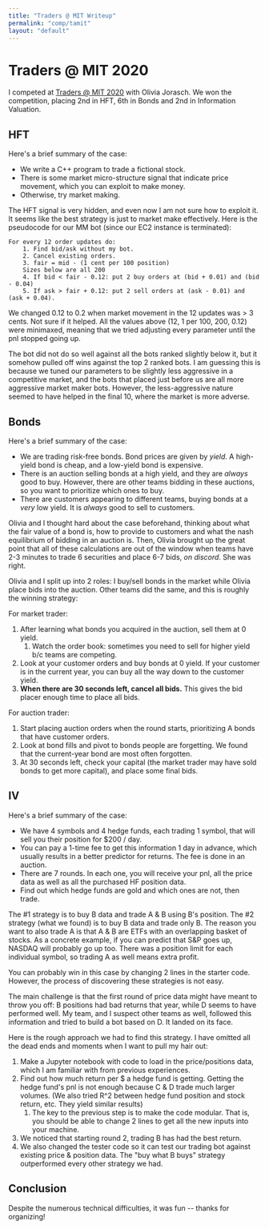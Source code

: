 ```yaml
---
title: "Traders @ MIT Writeup"
permalink: "comp/tamit"
layout: "default"
---
```

# Traders @ MIT 2020
I competed at [Traders @ MIT 2020](http://traders.mit.edu/) with Olivia Jorasch. We won the competition, placing 2nd in HFT, 6th in Bonds and 2nd in Information Valuation.

## HFT
Here's a brief summary of the case:
* We write a C++ program to trade a fictional stock.
* There is some market micro-structure signal that indicate price movement, which you can exploit to make money.
* Otherwise, try market making.

The HFT signal is very hidden, and even now I am not sure how to exploit it. It seems like the best strategy is just to market make effectively. Here is the pseudocode for our MM bot (since our EC2 instance is terminated):
```
For every 12 order updates do:
    1. Find bid/ask without my bot.
    2. Cancel existing orders.
    3. fair = mid - (1 cent per 100 position)
    Sizes below are all 200
    4. If bid < fair - 0.12: put 2 buy orders at (bid + 0.01) and (bid - 0.04)
    5. If ask > fair + 0.12: put 2 sell orders at (ask - 0.01) and (ask + 0.04).
```
We changed 0.12 to 0.2 when market movement in the 12 updates was > 3 cents. Not sure if it helped. All the values above (12, 1 per 100, 200, 0.12) were minimaxed, meaning that we tried adjusting every parameter until the pnl stopped going up.

The bot did not do so well against all the bots ranked slightly below it, but it somehow pulled off wins against the top 2 ranked bots. I am guessing this is because we tuned our parameters to be slightly less aggressive in a competitive market, and the bots that placed just before us are all more aggressive market maker bots. However, the less-aggressive nature seemed to have helped in the final 10, where the market is more adverse.

## Bonds
Here's a brief summary of the case:
* We are trading risk-free bonds. Bond prices are given by *yield*. A high-yield bond is cheap, and a low-yield bond is expensive.
* There is an auction selling bonds at a high yield, and they are *always* good to buy. However, there are other teams bidding in these auctions, so you want to prioritize which ones to buy.
* There are customers appearing to different teams, buying bonds at a *very* low yield. It is *always* good to sell to customers.

Olivia and I thought hard about the case beforehand, thinking about what the fair value of a bond is, how to provide to customers and what the nash equilibrium of bidding in an auction is. Then, Olivia brought up the great point that all of these calculations are out of the window when teams have 2-3 minutes to trade 6 securities and place 6-7 bids, *on discord*. She was right.

Olivia and I split up into 2 roles: I buy/sell bonds in the market while Olivia place bids into the auction. Other teams did the same, and this is roughly the winning strategy:

For market trader:
1. After learning what bonds you acquired in the auction, sell them at 0 yield.
   1. Watch the order book: sometimes you need to sell for higher yield b/c teams are competing.
2. Look at your customer orders and buy bonds at 0 yield. If your customer is in the current year, you can buy all the way down to the customer yield.
3. **When there are 30 seconds left, cancel all bids.** This gives the bid placer enough time to place all bids.

For auction trader:
1. Start placing auction orders when the round starts, prioritizing A bonds that have customer orders.
2. Look at bond fills and pivot to bonds people are forgetting. We found that the current-year bond are most often forgotten.
3. At 30 seconds left, check your capital (the market trader may have sold bonds to get more capital), and place some final bids.

## IV
Here's a brief summary of the case:
* We have 4 symbols and 4 hedge funds, each trading 1 symbol, that will sell you their position for $200 / day.
* You can pay a 1-time fee to get this information 1 day in advance, which usually results in a better predictor for returns. The fee is done in an auction.
* There are 7 rounds. In each one, you will receive your pnl, all the price data as well as all the purchased HF position data.
* Find out which hedge funds are gold and which ones are not, then trade.

The #1 strategy is to buy B data and trade A & B using B's position. The #2 strategy (what we found) is to buy B data and trade only B. The reason you want to also trade A is that A & B are ETFs with an overlapping basket of stocks. As a concrete example, if you can predict that S&P goes up, NASDAQ will probably go up too. There was a position limit for each individual symbol, so trading A as well means extra profit.

You can probably win in this case by changing 2 lines in the starter code. However, the process of discovering these strategies is not easy.

The main challenge is that the first round of price data might have meant to throw you off: B positions had bad returns that year, while D seems to have performed well. My team, and I suspect other teams as well, followed this information and tried to build a bot based on D. It landed on its face.

Here is the rough approach we had to find this strategy. I have omitted all the dead ends and moments when I want to pull my hair out:
1. Make a Jupyter notebook with code to load in the price/positions data, which I am familiar with from previous experiences.
2. Find out how much return per $ a hedge fund is getting. Getting the hedge fund's pnl is not enough because C & D trade much larger volumes. (We also tried R^2 between hedge fund position and stock return, etc. They yield similar results)
   1. The key to the previous step is to make the code modular. That is, you should be able to change 2 lines to get all the new inputs into your machine.
3. We noticed that starting round 2, trading B has had the best return.
4. We also changed the tester code so it can test our trading bot against existing price & position data. The "buy what B buys" strategy outperformed every other strategy we had.

## Conclusion
Despite the numerous technical difficulties, it was fun -- thanks for organizing!